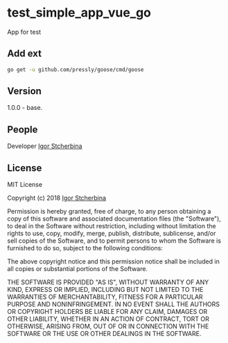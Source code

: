 # test_simple_app_vue_go

App for test
## Add ext
```bash
go get -u github.com/pressly/goose/cmd/goose
```
 

## Version
1.0.0 - base.

## People
Developer [Igor Stcherbina](https://drive.google.com/file/d/1tm6j8uGoeEbaVDYKlsQlkkxAD5WMXp3-/view?usp=sharing)

## License

MIT License

Copyright (c) 2018 [Igor Stcherbina](https://github.com/eagle7410)

Permission is hereby granted, free of charge, to any person obtaining a copy
of this software and associated documentation files (the "Software"), to deal
in the Software without restriction, including without limitation the rights
to use, copy, modify, merge, publish, distribute, sublicense, and/or sell
copies of the Software, and to permit persons to whom the Software is
furnished to do so, subject to the following conditions:

The above copyright notice and this permission notice shall be included in all
copies or substantial portions of the Software.

THE SOFTWARE IS PROVIDED "AS IS", WITHOUT WARRANTY OF ANY KIND, EXPRESS OR
IMPLIED, INCLUDING BUT NOT LIMITED TO THE WARRANTIES OF MERCHANTABILITY,
FITNESS FOR A PARTICULAR PURPOSE AND NONINFRINGEMENT. IN NO EVENT SHALL THE
AUTHORS OR COPYRIGHT HOLDERS BE LIABLE FOR ANY CLAIM, DAMAGES OR OTHER
LIABILITY, WHETHER IN AN ACTION OF CONTRACT, TORT OR OTHERWISE, ARISING FROM,
OUT OF OR IN CONNECTION WITH THE SOFTWARE OR THE USE OR OTHER DEALINGS IN THE
SOFTWARE.

